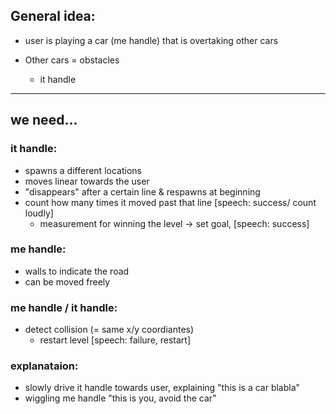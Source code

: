 ## General idea:
- user is playing a car (me handle) that is overtaking other cars 

- Other cars = obstacles 
    - it handle 
---
## we need...
### it handle:
- spawns a different locations 
- moves linear towards the user
- "disappears" after a certain line & respawns at beginning
- count how many times it moved past that line [speech: success/ count loudly]
    - measurement for winning the level -> set goal, [speech: success]

### me handle:
- walls to indicate the road
- can be moved freely
### me handle / it handle:
- detect collision (= same x/y coordiantes)
    - restart level [speech: failure, restart]
### explanataion:
- slowly drive it handle towards user, explaining "this is a car blabla"
- wiggling me handle "this is you, avoid the car"
